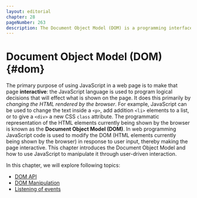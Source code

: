 ```yaml
---
layout: editorial
chapter: 28
pageNumber: 263
description: The Document Object Model (DOM) is a programming interface that represents the structure of a web document, such as HTML or XML, as a tree of objects. This hierarchical tree allows developers to access and manipulate elements, attributes, and content within the webpage using JavaScript. Each part of the document, including elements like headers, paragraphs, and links, is represented as a node in the DOM tree. 
---
```


# Document Object Model (DOM) {#dom}

The primary purpose of using JavaScript in a web page is to make that page **interactive**: the JavaScript language is used to program logical decisions that will effect what is shown on the page. It does this primarily by _changing the HTML rendered by the browser_. For example, JavaScript can be used to change the text inside a `<p>`, add addition `<li>` elements to a list, or to give a `<div>` a new CSS `class` attribute. The programmatic representation of the HTML elements currently being shown by the browser is known as the **Document Object Model (DOM)**. In web programming JavaScript code is used to modify the DOM (HTML elements currently being shown by the browser) in response to user input, thereby making the page interactive. This chapter introduces the Document Object Model and how to use JavaScript to manipulate it through user-driven interaction.

In this chapter, we will explore following topics:
* [DOM API](./dom-api.md)
* [DOM Manipulation](./dom-manipulation.md)
* [Listening of events](./listening-of-events.md)